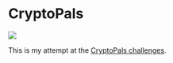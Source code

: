 # CryptoPals

![](https://travis-ci.org/colinodell/cryptopals.svg?branch=master)

This is my attempt at the [CryptoPals challenges](http://www.cryptopals.com/).

